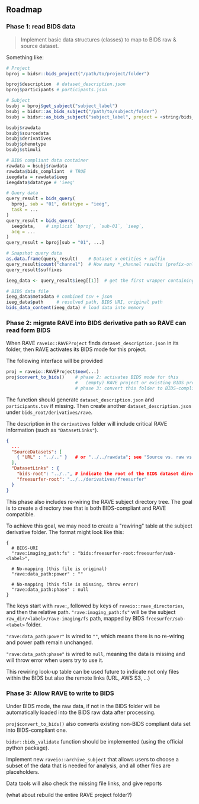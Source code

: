 ## Roadmap

### Phase 1: read BIDS data

> Implement basic data structures (classes) to map to BIDS raw & source dataset.

Something like:

```r
# Project
bproj = bidsr::bids_project("/path/to/project/folder")

bproj$description  # dataset_description.json
bproj$participants # participants.json

# Subject
bsubj = bproj$get_subject("subject_label")
bsubj = bidsr::as_bids_subject("/path/to/subject/folder")
bsubj = bidsr::as_bids_subject("subject_label", project = <string/bids_project>)

bsubj$rawdata
bsubj$sourcedata
bsubj$derivatives
bsubj$phenotype
bsubj$stimuli

# BIDS compliant data container
rawdata = bsubj$rawdata
rawdata$bids_compliant  # TRUE
ieegdata = rawdata$ieeg
ieegdata$datatype # 'ieeg'

# Query data
query_result = bids_query(
  bproj, sub = "01", datatype = "ieeg",
  task = ...
)
query_result = bids_query(
  ieegdata,    # implicit `bproj`, `sub-01`, `ieeg`,
  acq = ...
)
query_result = bproj[sub = "01", ...]

# Snapshot query data
as.data.frame(query_result)    # Dataset x entities + suffix
query_result$count("channel")  # How many *_channel results (prefix-only)
query_result$suffixes

ieeg_data <- query_result$ieeg[[1]]  # get the first wrapper containing iEEG signals

# BIDS data file
ieeg_data$metadata # combined tsv + json
ieeg_data$path     # resolved path, BIDS URI, original path
bids_data_content(ieeg_data) # load data into memory
```

### Phase 2: migrate RAVE into BIDS derivative path so RAVE can read form BIDS

When RAVE `raveio::RAVEProject` finds `dataset_description.json` in its folder, then RAVE activates its BIDS mode for this project.

The following interface will be provided

```r
proj = raveio::RAVEProject$new(...)
proj$convert_to_bids()    # phase 2: activates BIDS mode for this 
                          #   (empty) RAVE project or existing BIDS project
                          # phase 3: convert this folder to BIDS-compliant
```

The function should generate `dataset_description.json` and `participants.tsv` if missing. Then create another `dataset_description.json` under `bids_root/derivatives/rave`. 

The description in the `derivatives` folder will include critical RAVE information (such as `"DatasetLinks"`).

```json
{
  ...
  "SourceDatasets": [
    { "URL" : "../.." }   # or "../../rawdata"; see "Source vs. raw vs. derived data"
  ],
  "DatasetLinks" : {
    "bids-root": "../..", # indicate the root of the BIDS dataset directory
    "freesurfer-root": "../../derivatives/freesurfer"  
  }
}
```

This phase also includes re-wiring the RAVE subject directory tree. The goal is to create a directory tree that is both BIDS-compliant and RAVE compatible.

To achieve this goal, we may need to create a "rewiring" table at the subject derivative folder. The format might look like this:

```
{
  # BIDS-URI
  "rave:imaging_path:fs" : "bids:freesurfer-root:freesurfer/sub-<label>",
  
  # No-mapping (this file is original)
  "rave:data_path:power" : ""
  
  # No-mapping (this file is missing, throw error)
  "rave:data_path:phase" : null
}
```

The keys start with `rave:`, followed by keys of `raveio::rave_directories`, and then the relative path. `"rave:imaging_path:fs"` will be the subject `raw_dir/<label>/rave-imaging/fs` path, mapped by BIDS `freesurfer/sub-<label>` folder.

`"rave:data_path:power"` is wired to `""`, which means there is no re-wiring and power path remain unchanged.

`"rave:data_path:phase"` is wired to `null`, meaning the data is missing and will throw error when users try to use it.  

This rewiring look-up table can be used future to indicate not only files within the BIDS but also the remote links (URL, AWS S3, ...)

### Phase 3: Allow RAVE to write to BIDS

Under BIDS mode, the raw data, if not in the BIDS folder will be automatically loaded into the BIDS raw data after processing.

`proj$convert_to_bids()` also converts existing non-BIDS compliant data set into BIDS-compliant one.

`bidsr::bids_validate` function should be implemented (using the official python package).

Implement new `raveio::archive_subject` that allows users to choose a subset of the data that is needed for analysis, and all other files are placeholders.

Data tools will also check the missing file links, and give reports


(what about rebuild the entire RAVE project folder?)
